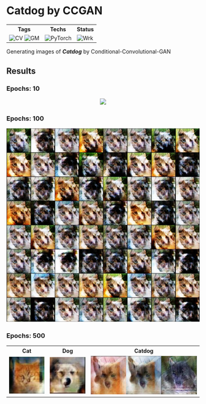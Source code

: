  Catdog by CCGAN
 ==
 <p align=center>
<table>
    <tr><th>Tags</th><th>Techs</th><th>Status</th></tr>
    <tr>
        <td>    <img src="https://img.shields.io/badge/ComputerVision-black?style=flat&logo=codereview&logoColor=skyblue" alt="CV">
                <img src="https://img.shields.io/badge/GenerativeModels-black?style=flat&logo=pixiv" alt="GM"> </td>
        <td> <img src="https://img.shields.io/badge/PyTorch-black?style=flat&logo=pytorch" alt="PyTorch"> </td>
        <td> <img src="https://img.shields.io/badge/Working-black?style=flat&logo=esbuild&logoColor=blue" alt="Wrk"> </td>
    </tr>
</table>
</p>

Generating images of ***Catdog*** by Conditional-Convolutional-GAN
 
Results
--
### Epochs: 10
<p align=center>
<img src="images/epoch_10.gif" width="600"/>
</p>

### Epochs: 100
<p align=center>
<img src="images/epoch_100.png" width="600"/>
</p>

### Epochs: 500
<p align=center>
<table align="center">
<tr>
    <th>Cat</th>
    <th>Dog</th>
    <th>Catdog</th>
</tr>
<tr>
    <td><img src="images/epoch_500_cat.png" width="100"/></td>
    <td><img src="images/epoch_500_dog.png" width="100"/></td>
    <td><img src="images/epoch_500_catdog.png" height="100"/></td>
</tr>
</table>